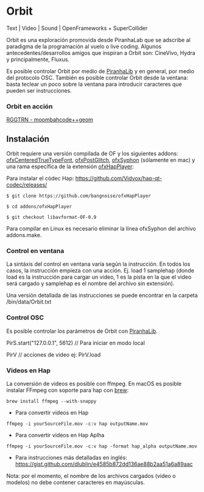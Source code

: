 
# Orbit

Text | Video | Sound | OpenFrameworks + SuperCollider

Orbit es una exploración promovida desde PiranhaLab que se adscribe al paradigma de la programación al vuelo o live coding. Algunos antecedentes/desarrollos amigos que inspiran a Orbit son: CineVivo, Hydra y principalmente, Fluxus.

Es posible controlar Orbit por medio de  [PiranhaLib](https://github.com/rggtrn/PiranhaLib) y en general, por medio del protocolo OSC. También es posible controlar Orbit desde la ventana: basta teclear un poco sobre la ventana para introducir caracteres que pueden ser instrucciones. 

### Orbit en acción 

[RGGTRN - moombahcode++geom](https://vimeo.com/289901460)

## Instalación

Orbit requiere una versión compilada de OF y los siguientes addons: [ofxCenteredTrueTypeFont](https://github.com/armadillu/ofxCenteredTrueTypeFont), [ofxPostGlitch](https://github.com/maxillacult/ofxPostGlitch), [ofxSyphon](https://github.com/astellato/ofxSyphon) (sólamente en mac) y una rama específica de la extensión [ofxHapPlayer](https://github.com/bangnoise/ofxHapPlayer):

Para instalar el códec Hap: https://github.com/Vidvox/hap-qt-codec/releases/

`$ git clone https://github.com/bangnoise/ofxHapPlayer`

`$ cd addons/ofxHapPlayer`

`$ git checkout libavformat-OF-0.9`

Para compilar en Linux es necesario eliminar la línea ofxSyphon del archivo addons.make.

### Control en ventana

La sintáxis del control en ventana varía según la instrucción. En todos los casos, la instrucción empieza con una acción. Ej. load 1 samplehap (donde load es la instrucción para cargar un video, 1 es la pista en la que el video será cargado y samplehap es el nombre del archivo sin extensión).

Una versión detallada de las instrucciones se puede encontrar en la carpeta /bin/data/Orbit.txt

### Control OSC

Es posible controlar los parámetros de Orbit con [PiranhaLib](https://github.com/rggtrn/PiranhaLib).

PirS.start("127.0.0.1", 5612) // Para iniciar en modo local

PirV // acciones de video ej: PirV.load

### Videos en Hap

La conversión de videos es posible con ffmpeg. En macOS es posible instalar FFmpeg con soporte para hap con [brew](https://brew.sh/index_es):

`brew install ffmpeg --with-snappy`

* Para convertir videos en Hap

`ffmpeg -i yourSourceFile.mov -c:v hap outputName.mov`

* Para convertir videos en Hap Aplha

`ffmpeg -i yourSourceFile.mov -c:v hap -format hap_alpha outputName.mov`

* Para instrucciones más detalladas en inglés: https://gist.github.com/dlublin/e4585b872dd136ae88b2aa51a6a89aac

Nota: por el momento, el nombre de los archivos cargados (video o modelos) no debe contener caracteres en mayúsculas. 
